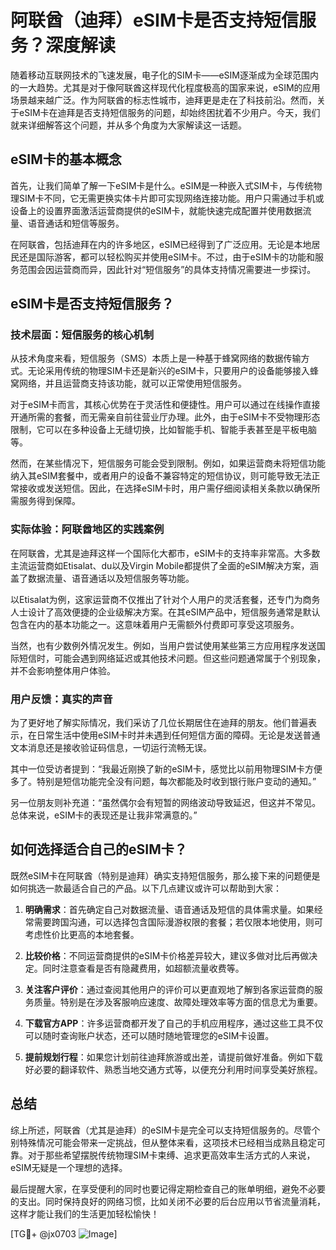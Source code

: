 # 阿联酋（迪拜）eSIM卡是否支持短信服务？深度解读

随着移动互联网技术的飞速发展，电子化的SIM卡——eSIM逐渐成为全球范围内的一大趋势。尤其是对于像阿联酋这样现代化程度极高的国家来说，eSIM的应用场景越来越广泛。作为阿联酋的标志性城市，迪拜更是走在了科技前沿。然而，关于eSIM卡在迪拜是否支持短信服务的问题，却始终困扰着不少用户。今天，我们就来详细解答这个问题，并从多个角度为大家解读这一话题。

## eSIM卡的基本概念

首先，让我们简单了解一下eSIM卡是什么。eSIM是一种嵌入式SIM卡，与传统物理SIM卡不同，它无需更换实体卡片即可实现网络连接功能。用户只需通过手机或设备上的设置界面激活运营商提供的eSIM卡，就能快速完成配置并使用数据流量、语音通话和短信等服务。

在阿联酋，包括迪拜在内的许多地区，eSIM已经得到了广泛应用。无论是本地居民还是国际游客，都可以轻松购买并使用eSIM卡。不过，由于eSIM卡的功能和服务范围会因运营商而异，因此针对“短信服务”的具体支持情况需要进一步探讨。

## eSIM卡是否支持短信服务？

### 技术层面：短信服务的核心机制

从技术角度来看，短信服务（SMS）本质上是一种基于蜂窝网络的数据传输方式。无论采用传统的物理SIM卡还是新兴的eSIM卡，只要用户的设备能够接入蜂窝网络，并且运营商支持该功能，就可以正常使用短信服务。

对于eSIM卡而言，其核心优势在于灵活性和便捷性。用户可以通过在线操作直接开通所需的套餐，而无需亲自前往营业厅办理。此外，由于eSIM卡不受物理形态限制，它可以在多种设备上无缝切换，比如智能手机、智能手表甚至是平板电脑等。

然而，在某些情况下，短信服务可能会受到限制。例如，如果运营商未将短信功能纳入其eSIM套餐中，或者用户的设备不兼容特定的短信协议，则可能导致无法正常接收或发送短信。因此，在选择eSIM卡时，用户需仔细阅读相关条款以确保所需服务得到保障。

### 实际体验：阿联酋地区的实践案例

在阿联酋，尤其是迪拜这样一个国际化大都市，eSIM卡的支持率非常高。大多数主流运营商如Etisalat、du以及Virgin Mobile都提供了全面的eSIM解决方案，涵盖了数据流量、语音通话以及短信服务等功能。

以Etisalat为例，这家运营商不仅推出了针对个人用户的灵活套餐，还专门为商务人士设计了高效便捷的企业级解决方案。在其eSIM产品中，短信服务通常是默认包含在内的基本功能之一。这意味着用户无需额外付费即可享受这项服务。

当然，也有少数例外情况发生。例如，当用户尝试使用某些第三方应用程序发送国际短信时，可能会遇到网络延迟或其他技术问题。但这些问题通常属于个别现象，并不会影响整体用户体验。

### 用户反馈：真实的声音

为了更好地了解实际情况，我们采访了几位长期居住在迪拜的朋友。他们普遍表示，在日常生活中使用eSIM卡时并未遇到任何短信方面的障碍。无论是发送普通文本消息还是接收验证码信息，一切运行流畅无误。

其中一位受访者提到：“我最近刚换了新的eSIM卡，感觉比以前用物理SIM卡方便多了。特别是短信功能完全没有问题，每次都能及时收到银行账户变动的通知。”

另一位朋友则补充道：“虽然偶尔会有短暂的网络波动导致延迟，但这并不常见。总体来说，eSIM卡的表现还是让我非常满意的。”

## 如何选择适合自己的eSIM卡？

既然eSIM卡在阿联酋（特别是迪拜）确实支持短信服务，那么接下来的问题便是如何挑选一款最适合自己的产品。以下几点建议或许可以帮助到大家：

1. **明确需求**：首先确定自己对数据流量、语音通话及短信的具体需求量。如果经常需要跨国沟通，可以选择包含国际漫游权限的套餐；若仅限本地使用，则可考虑性价比更高的本地套餐。
   
2. **比较价格**：不同运营商提供的eSIM卡价格差异较大，建议多做对比后再做决定。同时注意查看是否有隐藏费用，如超额流量收费等。

3. **关注客户评价**：通过查阅其他用户的评价可以更直观地了解到各家运营商的服务质量。特别是在涉及客服响应速度、故障处理效率等方面的信息尤为重要。

4. **下载官方APP**：许多运营商都开发了自己的手机应用程序，通过这些工具不仅可以随时查询账户状态，还可以随时随地管理您的eSIM卡设置。

5. **提前规划行程**：如果您计划前往迪拜旅游或出差，请提前做好准备。例如下载好必要的翻译软件、熟悉当地交通方式等，以便充分利用时间享受美好旅程。

## 总结

综上所述，阿联酋（尤其是迪拜）的eSIM卡是完全可以支持短信服务的。尽管个别特殊情况可能会带来一定挑战，但从整体来看，这项技术已经相当成熟且稳定可靠。对于那些希望摆脱传统物理SIM卡束缚、追求更高效率生活方式的人来说，eSIM无疑是一个理想的选择。

最后提醒大家，在享受便利的同时也要记得定期检查自己的账单明细，避免不必要的支出。同时保持良好的网络习惯，比如关闭不必要的后台应用以节省流量消耗，这样才能让我们的生活更加轻松愉快！

[TG💪+ @jx0703 ![Image](https://github.com/user-attachments/assets/dbca1d08-cadb-493c-b0ec-ad6f7a83f270)]